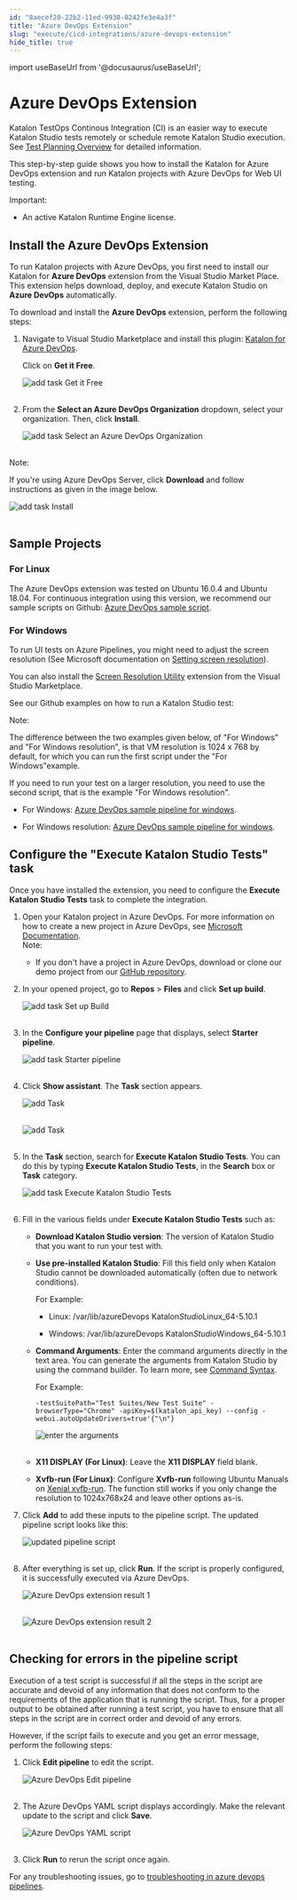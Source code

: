 ```yaml
---
id: "8aecef20-22b2-11ed-9930-0242fe3e4a3f"
title: "Azure DevOps Extension"
slug: "execute/cicd-integrations/azure-devops-extension"
hide_title: true
---
```

import useBaseUrl from '@docusaurus/useBaseUrl';


# <a id="id" class="anchor_top_offset"/><a id="ariaid-title1" class="anchor_top_offset"/>Azure DevOps Extension

<p xmlns="http://www.w3.org/1999/xhtml" className="p">Katalon TestOps Continous Integration (CI) is an easier way to   execute Katalon Studio tests remotely or schedule remote Katalon   Studio execution. See <a className="xref" href="/execute/schedule-test-execution/schedule-test-runs-in-testops">Test     Planning Overview</a> for detailed information.</p> 
<p xmlns="http://www.w3.org/1999/xhtml" className="p">This step-by-step guide shows you how to install the Katalon for   Azure DevOps extension and run Katalon projects with Azure DevOps   for Web UI testing.</p> 
<div xmlns="http://www.w3.org/1999/xhtml" className="note important note_important"><span className="note__title">Important:</span> 
  <ul className="ul"><li className="li">An active Katalon Runtime Engine license.</li></ul>
</div>

## <a id="id_1" class="anchor_top_offset"/>Install the Azure DevOps Extension

<p xmlns="http://www.w3.org/1999/xhtml" className="p">To run Katalon projects with Azure DevOps, you first need to   install our Katalon for <strong className="ph b">Azure DevOps</strong> extension   from the Visual Studio Market Place. This extension helps download,   deploy, and execute Katalon Studio on <strong className="ph b">Azure DevOps</strong>   automatically.</p> 
<p xmlns="http://www.w3.org/1999/xhtml" className="p">To download and install the <strong className="ph b">Azure DevOps</strong>   extension, perform the following steps:</p> 
<ol xmlns="http://www.w3.org/1999/xhtml" className="ol"><li className="li">     <p className="p">Navigate to Visual Studio Marketplace and install this plugin: <a className="xref j-external-link" href="https://marketplace.visualstudio.com/items?itemName=katalon-llc.katalon&ssr=false#overview" target="_blank">Katalon for Azure DevOps</a>.</p>     <p className="p">Click on <strong className="ph b">Get it Free</strong>.</p>     <p className="p">       <img className="image" src={useBaseUrl("https://github.com/katalon-studio/docs-images/raw/master/katalon-studio/docs/azure-devops-extension/K.S.E-8.2.5-azure_devops_extension_download_AzureDevOps.PNG")} width={500} alt="add task Get it Free" /><br /><br />     </p>   </li><li className="li">     <p className="p">From the <strong className="ph b">Select an Azure DevOps Organization</strong>       dropdown, select your organization. Then, click       <strong className="ph b">Install</strong>.</p>     <p className="p">       <img className="image" src={useBaseUrl("https://github.com/katalon-studio/docs-images/raw/master/katalon-studio/docs/azure-devops-extension/K.S.E-8.2.5-azure_devops_extension_select_organization.png")} alt="add task Select an Azure DevOps Organization" /><br /><br />     </p>   </li></ol> 
<div xmlns="http://www.w3.org/1999/xhtml" className="note note note_note"><span className="note__title">Note:</span> 
  <p className="p">If you're using Azure DevOps Server, click
    <strong className="ph b">Download</strong> and follow instructions as given in the
    image below.</p>
  <p className="p">
    <img className="image" src={useBaseUrl("https://github.com/katalon-studio/docs-images/raw/master/katalon-studio/docs/azure-devops-extension/K.S.E-8.2.5-azure_devops_extension_install_AzureDevOps.PNG")} alt="add task Install" /><br /><br />
  </p>
</div>
    

## <a id="id_2" class="anchor_top_offset"/>Sample Projects

    
          
      

### <a id="id_3" class="anchor_top_offset"/>For Linux

      
        
<p xmlns="http://www.w3.org/1999/xhtml" className="p">The Azure DevOps extension was tested on Ubuntu 16.0.4 and   Ubuntu 18.04. For continuous integration using this version, we   recommend our sample scripts on Github: <a className="xref j-external-link" href="https://github.com/katalon-studio-samples/azure-devops-extension-samples/blob/master/azure-pipelines.yml" target="_blank">Azure     DevOps sample script</a>.</p> 
      
    

### <a id="id_4" class="anchor_top_offset"/>For Windows

<p xmlns="http://www.w3.org/1999/xhtml" className="p">To run UI tests on Azure Pipelines, you might need to adjust the   screen resolution (See Microsoft documentation on <a className="xref j-external-link" href="https://docs.microsoft.com/en-us/azure/devops/pipelines/test/ui-testing-considerations?view=azure-devops&tabs=mstest#setting-screen-resolution" target="_blank">Setting     screen resolution</a>).</p> 
<p xmlns="http://www.w3.org/1999/xhtml" className="p">You can also install the <a className="xref j-external-link" href="https://marketplace.visualstudio.com/items?itemName=ms-autotest.screen-resolution-utility-task" target="_blank">Screen     Resolution Utility</a> extension from the Visual Studio   Marketplace.</p> 
<p xmlns="http://www.w3.org/1999/xhtml" className="p">See our Github examples on how to run a Katalon Studio test:</p> 
<div xmlns="http://www.w3.org/1999/xhtml" className="note note note_note"><span className="note__title">Note:</span> 
  <p className="p">The difference between the two examples given below, of "For
    Windows" and "For Windows resolution", is that VM resolution is
    1024 x 768 by default, for which you can run the first script under
    the "For Windows"example.</p>
  <p className="p">If you need to run your test on a larger resolution, you need to
    use the second script, that is the example "For Windows
    resolution".</p>
</div>
<ul xmlns="http://www.w3.org/1999/xhtml" className="ul"><li className="li">     <p className="p">For Windows: <a className="xref j-external-link" href="https://github.com/duyluonganh/kat-download-file/raw/master/azure-pipelines.yml" target="_blank">Azure         DevOps sample pipeline for windows</a>.</p>   </li><li className="li">     <p className="p">For Windows resolution: <a className="xref j-external-link" href="https://github.com/katalon-studio-samples/azure-devops-extension-samples/raw/master/azure-pipelines-windows-srs.yml" target="_blank">Azure         DevOps sample pipeline for windows</a>.</p>   </li></ul> 

## <a id="id_5" class="anchor_top_offset"/>Configure the "Execute Katalon Studio Tests" task

<p xmlns="http://www.w3.org/1999/xhtml" className="p">Once you have installed the extension, you need to configure the   <strong className="ph b">Execute Katalon Studio Tests</strong> task to complete the   integration.</p> 
<ol xmlns="http://www.w3.org/1999/xhtml" className="ol"><li className="li">Open your Katalon project in Azure DevOps. For more information     on how to create a new project in Azure DevOps, see <a className="xref j-external-link" href="https://docs.microsoft.com/en-us/azure/devops/organizations/projects/create-project?view=azure-devops&tabs=preview-page" target="_blank">Microsoft       Documentation</a>.<div className="note note note_note"><span className="note__title">Note:</span>        <ul className="ul"><li className="li"><p className="p">If you don't have a project in Azure DevOps, download or clone             our demo project from our <a className="xref j-external-link" href="https://github.com/katalon-studio-samples/azure-devops-extension-samples" target="_blank">GitHub               repository</a>.</p></li></ul>     </div></li><li className="li">     <p className="p">In your opened project, go to <strong className="ph b">Repos</strong> &gt;       <strong className="ph b">Files</strong> and click <strong className="ph b">Set up build</strong>.</p>     <p className="p">       <img className="image" src={useBaseUrl("https://github.com/katalon-studio/docs-images/raw/master/katalon-studio/docs/azure-devops-extension/K.S.E-8.2.5-azure_devops_extension_set_up_build.png")} alt="add task Set up Build" /><br /><br />     </p>   </li><li className="li">     <p className="p">In the <strong className="ph b">Configure your pipeline</strong> page that       displays, select <strong className="ph b">Starter pipeline</strong>.</p>     <p className="p">       <img className="image" src={useBaseUrl("https://github.com/katalon-studio/docs-images/raw/master/katalon-studio/docs/azure-devops-extension/K.S.E-8.2.5-azure_devops_extension_starter_pipeline.PNG")} alt="add task Starter pipeline" /><br /><br />     </p>   </li><li className="li">     <p className="p">Click <strong className="ph b">Show assistant</strong>. The <strong className="ph b">Task</strong>       section appears.</p>     <p className="p">       <img className="image" src={useBaseUrl("https://github.com/katalon-studio/docs-images/raw/master/katalon-studio/docs/azure-devops-extension/K.S.E-8.2.5-azure_devops_extension_show_tasks_assistant.PNG")} alt="add Task" /><br /><br />     </p>     <p className="p">       <img className="image" src={useBaseUrl("https://github.com/katalon-studio/docs-images/raw/master/katalon-studio/docs/azure-devops-extension/K.S.E-8.2.5-azure_devops_extension_task_search_box.png")} alt="add Task" /><br /><br />     </p>   </li><li className="li">     <p className="p">In the <strong className="ph b">Task</strong> section, search for <strong className="ph b">Execute         Katalon Studio Tests</strong>. You can do this by typing       <strong className="ph b">Execute Katalon Studio Tests</strong>, in the       <strong className="ph b">Search</strong> box or <strong className="ph b">Task</strong> category.</p>     <p className="p">       <img className="image" src={useBaseUrl("https://github.com/katalon-studio/docs-images/raw/master/katalon-studio/docs/azure-devops-extension/K.S.E-8.2.5-azure_devops_extension_execute_katalon_studio_tests.png")} alt="add task Execute Katalon Studio Tests" /><br /><br />     </p>   </li><li className="li">     <p className="p">Fill in the various fields under <strong className="ph b">Execute Katalon Studio         Tests</strong> such as:</p>     <ul className="ul"><li className="li">         <p className="p">           <strong className="ph b">Download Katalon Studio version</strong>: The version of           Katalon Studio that you want to run your test with.</p>       </li><li className="li">         <p className="p">           <strong className="ph b">Use pre-installed Katalon Studio</strong>: Fill this           field only when Katalon Studio cannot be downloaded automatically           (often due to network conditions).</p>         <p className="p">For Example:</p>         <ul className="ul"><li className="li">             <p className="p">Linux: /var/lib/azureDevops               Katalon<em className="ph i">Studio</em>Linux_64-5.10.1</p>           </li><li className="li">             <p className="p">Windows: /var/lib/azureDevops               Katalon<em className="ph i">Studio</em>Windows_64-5.10.1</p>           </li></ul>       </li><li className="li">         <p className="p">           <strong className="ph b">Command Arguments</strong>: Enter the command arguments           directly in the text area. You can generate the arguments from           Katalon Studio by using the command builder. To learn more, see <a className="xref" href="/execute/katalon-runtime-engine/command-line-syntax-in-katalon-runtime-engine">Command             Syntax</a>.</p>         <p className="p">For Example:</p>         <pre className="pre codeblock"><code>-testSuitePath="Test Suites/New Test Suite" -browserType="Chrome" -apiKey=$(katalon_api_key) --config -webui.autoUpdateDrivers=true'{"\n"}</code></pre>         <p className="p">           <img className="image" src={useBaseUrl("https://github.com/katalon-studio/docs-images/raw/master/katalon-studio/docs/azure-devops-extension/K.S.E-8.2.5-azure_devops_extension_cmd_arguments.png")} alt="enter the arguments" /><br /><br />         </p>       </li><li className="li">         <p className="p">           <strong className="ph b">X11 DISPLAY (For Linux)</strong>: Leave the <strong className="ph b">X11             DISPLAY</strong> field blank.</p>       </li><li className="li">         <p className="p">           <strong className="ph b">Xvfb-run (For Linux)</strong>: Configure           <strong className="ph b">Xvfb-run</strong> following Ubuntu Manuals on <a className="xref j-external-link" href="http://manpages.ubuntu.com/manpages/xenial/man1/xvfb-run.1.html" target="_blank">Xenial             xvfb-run</a>. The function still works if you only change the           resolution to 1024x768x24 and leave other options as-is.</p>       </li></ul>   </li><li className="li">     <p className="p">Click <strong className="ph b">Add</strong> to add these inputs to the pipeline       script. The updated pipeline script looks like this:</p>     <p className="p">       <img className="image" src={useBaseUrl("https://github.com/katalon-studio/docs-images/raw/master/katalon-studio/docs/azure-devops-extension/K.S.E-8.2.5-azure_devops_extension_final_test_script.png")} alt="updated pipeline script" /><br /><br />     </p>   </li><li className="li">     <p className="p">After everything is set up, click <strong className="ph b">Run</strong>. If the       script is properly configured, it is successfully executed via       Azure DevOps.</p>     <p className="p">       <img className="image" src={useBaseUrl("https://github.com/katalon-studio/docs-images/raw/master/katalon-studio/docs/azure-devops-extension/K.S.E-8.2.5-azure_devops_extension_test_run_1.png")} alt="Azure DevOps extension result 1" /><br /><br />     </p>     <p className="p">       <img className="image" src={useBaseUrl("https://github.com/katalon-studio/docs-images/raw/master/katalon-studio/docs/azure-devops-extension/K.S.E-8.2.5-azure_devops_extension_test_run_2.png")} alt="Azure DevOps extension result 2" /><br /><br />     </p>   </li></ol> 
    

## <a id="id_6" class="anchor_top_offset"/>Checking for errors in the pipeline script

    
      
<p xmlns="http://www.w3.org/1999/xhtml" className="p">Execution of a test script is successful if all the steps in the   script are accurate and devoid of any information that does not   conform to the requirements of the application that is running the   script. Thus, for a proper output to be obtained after running a   test script, you have to ensure that all steps in the script are in   correct order and devoid of any errors.</p> 
      
<p xmlns="http://www.w3.org/1999/xhtml" className="p">However, if the script fails to execute and you get an error   message, perform the following steps:</p> 
      
<ol xmlns="http://www.w3.org/1999/xhtml" className="ol">   <li className="li">     <p className="p">Click <strong className="ph b">Edit pipeline</strong> to edit the script.</p>     <p className="p">       <img className="image" src={useBaseUrl("https://github.com/katalon-studio/docs-images/raw/master/katalon-studio/docs/azure-devops-extension/K.S.E-8.2.5-azure_devops_extension_edit_function.png")} alt="Azure DevOps Edit pipeline" /><br /><br />     </p>   </li>   <li className="li">     <p className="p">The Azure DevOps YAML script displays accordingly. Make the       relevant update to the script and click <strong className="ph b">Save</strong>.</p>     <p className="p">       <img className="image" src={useBaseUrl("https://github.com/katalon-studio/docs-images/raw/master/katalon-studio/docs/azure-devops-extension/K.S.E-8.2.5-azure_devops_extension_pipeline_script_displayed.PNG")} alt="Azure DevOps YAML script" /><br /><br />     </p>   </li>   <li className="li">     <p className="p">Click <strong className="ph b">Run</strong> to rerun the script once again.</p>   </li> </ol> 
      
<p xmlns="http://www.w3.org/1999/xhtml" className="p">For any troubleshooting issues, go to <a className="xref j-external-link" href="https://docs.microsoft.com/en-us/azure/devops/pipelines/troubleshooting/troubleshooting?view=azure-devops" target="_blank">troubleshooting     in azure devops pipelines</a>.</p> 
    
  
